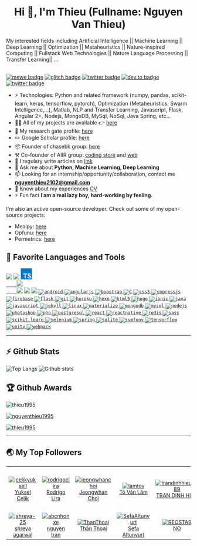 <h1 align="center">Hi 👋, I'm Thieu (Fullname: Nguyen Van Thieu)</h1>
My interested fields including Artificial Intelligence || Machine Learning || Deep Learning || Optimization || Metaheuristics || Nature-inspired Computing || Fullstack Web Technologies || Nature Language Processing || Transfer Learning|| ... <br/> <br/>

[![mewe badge](https://img.shields.io/badge/mewe-thieu1995-%23FF0000?style=flat&logo=mewe)](https://mewe.com/i/thieu1995)
[![glitch badge](https://img.shields.io/badge/facebook-thieu1995-%23FF0000?style=flat&logo=facebook)](https://www.facebook.com/thieu1995)
[![twitter badge](https://img.shields.io/badge/twitter-@nguyenthieu1995-%231FA1F1?style=flat&logo=twitter&logoColor=white)](https://twitter.com/nguyenthieu1995)
[![dev.to badge](https://img.shields.io/badge/linkedin-thieu1995-%230177B5?style=flat&logo=linkedin)](https://www.linkedin.com/in/thieu1995)
[![twitter badge](https://img.shields.io/badge/instagram-@nguyenthieu1995-%23E4415F?style=flat&logo=instagram&logoColor=white)](https://www.instagram.com/nguyenthieu1995)


- ⚡️ Technologies: Python and related framework (numpy, pandas, scikit-learn, keras, tensorflow, pytorch), Optimization (Metaheuristics, Swarm Intelligence,...), Matlab, NLP and Transfer Learning, Javascript, Flask, Angular 2+, Nodejs, MongoDB, MySql, NoSql, Java Spring, etc...
- 👨‍💻 All of my projects are available 👉  [here](https://github.com/thieu1995?tab=repositories)
- 🌱 My research gate profile: [here](https://www.researchgate.net/profile/Thieu_Nguyen6)
- ✏️ Google Scholar profile: [here](https://scholar.google.com/citations?user=nsTbdhgAAAAJ&hl=en)
- 📦 Founder of chasebk group: [here](https://github.com/chasebk)
- ⚒️ Co-founder of AIIR group: [coding store](https://github.com/ai-independent) and [web](https://ai-independent.github.io/)
- 📝 I regulary write articles on [link](https://thieu1995.github.io/)
- 💬 Ask me about **Python, Machine Learning, Deep Learning**
- 📫 Looking for an internship/opportunity/collaboration, contact me **nguyenthieu2102@gmail.com**
- 📄 Know about my experiences [CV](https://ai-independent.github.io/members/thieunguyen5991/cv-pdf.html)
- ⚡ Fun fact **I am a real lazy boy, hard-working by feeling.**


I'm also an active open-source developer. Check out some of my open-source projects:
- Mealpy: [here](https://github.com/thieu1995/mealpy)
- Opfunu: [here](https://github.com/thieu1995/opfunu)
- Permetrics: [here](https://github.com/thieu1995/permetrics)


## :wrench: Favorite Languages and Tools

<a href="https://www.python.org/" target="_blank">
    <code><img height="30" src="https://www.python.org/static/apple-touch-icon-precomposed.png"></code></a>
<a href="https://numpy.org/" target="_blank">
	<code><img height="30" src="https://upload.wikimedia.org/wikipedia/commons/1/1a/NumPy_logo.svg"></code></a>
<a href="https://www.typescriptlang.org/" target="_blank">
    <code><img height="30" src="https://raw.githubusercontent.com/github/explore/master/topics/typescript/typescript.png"></code></a>
<a href="https://www.jetbrains.com/pycharm/" target="_blank"><code>
    <img height="30" src="https://upload.wikimedia.org/wikipedia/commons/a/a1/PyCharm_Logo.svg"></code></a>
<a href="https://keras.io/" target="_blank"><code>
    <img height="30" src="https://upload.wikimedia.org/wikipedia/commons/c/c9/Keras_Logo.jpg"></code></a>
<a href="https://pytorch.org/" target="_blank">
    <code><img height="30" src="https://github.com/pytorch/pytorch/blob/master/docs/source/_static/img/pytorch-logo-dark.svg"></code></a>
<a href="https://www.gnu.org/software/octave/index" target="_blank">
    <code><img height="30" src="https://icons.iconarchive.com/icons/papirus-team/papirus-apps/512/octave-icon.png"></code></a>

<a href="https://developer.android.com" target="_blank">
    <code><img height="30" src="https://devicons.github.io/devicon/devicon.git/icons/android/android-original-wordmark.svg" alt="android"></code>
</a>

<a href="https://angular.io" target="_blank">
    <code><img height="30" src="https://devicons.github.io/devicon/devicon.git/icons/angularjs/angularjs-original.svg" alt="angularjs"></code>
</a>

<a href="https://getbootstrap.com" target="_blank">
    <code><img height="30" src="https://devicons.github.io/devicon/devicon.git/icons/bootstrap/bootstrap-plain.svg" alt="boostrap"></code>
</a>

<a href="https://www.cprogramming.com/" target="_blank">
    <code><img height="30" src="https://devicons.github.io/devicon/devicon.git/icons/c/c-original.svg" alt="C"></code>
</a>

<a href="https://www.w3schools.com/css/" target="_blank">
    <code><img height="30" src="https://devicons.github.io/devicon/devicon.git/icons/css3/css3-original-wordmark.svg" alt="css3"></code>
</a>

<a href="https://expressjs.com" target="_blank">
    <code><img height="30" src="https://devicons.github.io/devicon/devicon.git/icons/express/express-original-wordmark.svg" alt="expressjs"></code>
</a>

<a href="https://firebase.google.com/" target="_blank">
    <code><img height="30" src="https://www.vectorlogo.zone/logos/firebase/firebase-icon.svg" alt="firebase"></code>
</a>

<a href="https://flask.palletsprojects.com/" target="_blank">
    <code><img height="30" src="https://www.vectorlogo.zone/logos/pocoo_flask/pocoo_flask-icon.svg" alt="flask"></code>
</a>

<a href="https://git-scm.com/" target="_blank">
    <code><img height="30" src="https://www.vectorlogo.zone/logos/git-scm/git-scm-icon.svg" alt="git"></code>
</a>

<a href="https://heroku.com" target="_blank">
    <code><img height="30" src="https://www.vectorlogo.zone/logos/heroku/heroku-icon.svg" alt="heroku"></code>
</a>

<a href="hexo.io/" target="_blank">
    <code><img height="30" src="https://www.vectorlogo.zone/logos/hexoio/hexoio-icon.svg" alt="hexo"></code>
</a>

<a href="https://www.w3.org/html/" target="_blank">
    <code><img height="30" src="https://devicons.github.io/devicon/devicon.git/icons/html5/html5-original-wordmark.svg" alt="html5"></code>
</a>

<a href="https://gohugo.io/" target="_blank">
    <code><img height="30" src="https://api.iconify.design/logos-hugo.svg" alt="hugo"></code>
</a>

<a href="https://ionicframework.com" target="_blank">
    <code><img height="30" src="https://upload.wikimedia.org/wikipedia/commons/d/d1/Ionic_Logo.svg" alt="ionic"></code>
</a>

<a href="https://www.java.com" target="_blank">
    <code><img height="30" src="https://devicons.github.io/devicon/devicon.git/icons/java/java-original-wordmark.svg" alt="java"></code>
</a>

<a href="https://developer.mozilla.org/en-US/docs/Web/JavaScript" target="_blank">
    <code><img height="30" src="https://devicons.github.io/devicon/devicon.git/icons/javascript/javascript-original.svg" alt="javascript"></code>
</a>

<a href="https://jekyllrb.com/" target="_blank">
    <code><img height="30" src="https://www.vectorlogo.zone/logos/jekyllrb/jekyllrb-icon.svg" alt="jekyll"></code>
</a>

<a href="https://www.linux.org/" target="_blank">
    <code><img height="30" src="https://devicons.github.io/devicon/devicon.git/icons/linux/linux-original.svg" alt="linux"></code>
</a>

<a href="https://materializecss.com/" target="_blank">
    <code><img height="30" src="https://raw.githubusercontent.com/prplx/svg-logos/5585531d45d294869c4eaab4d7cf2e9c167710a9/svg/materialize.svg" alt="materialize"></code>
</a>

<a href="https://www.mongodb.com/" target="_blank">
    <code><img height="30" src="https://devicons.github.io/devicon/devicon.git/icons/mongodb/mongodb-original-wordmark.svg" alt="mongodb"></code>
</a>

<a href="https://www.mysql.com/" target="_blank">
    <code><img height="30" src="https://devicons.github.io/devicon/devicon.git/icons/mysql/mysql-original-wordmark.svg" alt="mysql"></code>
</a>

<a href="https://nodejs.org" target="_blank">
    <code><img height="30" src="https://devicons.github.io/devicon/devicon.git/icons/nodejs/nodejs-original-wordmark.svg" alt="nodejs"></code>
</a>

<a href="https://www.photoshop.com/en" target="_blank">
    <code><img height="30" src="https://devicons.github.io/devicon/devicon.git/icons/photoshop/photoshop-plain.svg" alt="photoshop"></code>
</a>

<a href="https://www.php.net" target="_blank">
    <code><img height="30" src="https://devicons.github.io/devicon/devicon.git/icons/php/php-original.svg" alt="php"></code>
</a>

<a href="https://www.postgresql.org" target="_blank">
    <code><img height="30" src="https://devicons.github.io/devicon/devicon.git/icons/postgresql/postgresql-original-wordmark.svg" alt="postgresql"></code>
</a>

<a href="https://reactjs.org/" target="_blank">
    <code><img height="30" src="https://devicons.github.io/devicon/devicon.git/icons/react/react-original-wordmark.svg" alt="react"></code>
</a>

<a href="https://reactnative.dev/" target="_blank">
    <code><img height="30" src="https://reactnative.dev/img/header_logo.svg" alt="reactnative"></code>
</a>

<a href="https://redis.io" target="_blank">
    <code><img height="30" src="https://devicons.github.io/devicon/devicon.git/icons/redis/redis-original-wordmark.svg" alt="redis"></code>
</a>

<a href="https://sass-lang.com" target="_blank">
    <code><img height="30" src="https://devicons.github.io/devicon/devicon.git/icons/sass/sass-original.svg" alt="sass"></code>
</a>


<a href="https://scikit-learn.org/" target="_blank">
    <code><img height="30" src="https://upload.wikimedia.org/wikipedia/commons/0/05/Scikit_learn_logo_small.svg" alt="scikit_learn"></code>
</a>

<a href="https://www.selenium.dev" target="_blank">
    <code><img height="30" src="https://raw.githubusercontent.com/detain/svg-logos/780f25886640cef088af994181646db2f6b1a3f8/svg/selenium-logo.svg" alt="selenium"></code>
</a>

<a href="https://spring.io/" target="_blank">
    <code><img height="30" src="https://www.vectorlogo.zone/logos/springio/springio-icon.svg" alt="spring"></code>
</a>


<a href="https://www.sqlite.org/" target="_blank">
    <code><img height="30" src="https://www.vectorlogo.zone/logos/sqlite/sqlite-icon.svg" alt="sqlite"></code>
</a>

<a href="https://symfony.com" target="_blank">
    <code><img height="30" src="https://symfony.com/logos/symfony_black_03.svg" alt="symfony"></code>
</a>

<a href="https://www.tensorflow.org" target="_blank">
    <code><img height="30" src="https://www.vectorlogo.zone/logos/tensorflow/tensorflow-icon.svg" alt="tensorflow"></code>
</a>

<a href="https://unity.com/" target="_blank">
    <code><img height="30" src="https://www.vectorlogo.zone/logos/unity3d/unity3d-icon.svg" alt="unity"></code>
</a>

<a href="https://webpack.js.org" target="_blank">
    <code><img height="30" src="https://devicons.github.io/devicon/devicon.git/icons/webpack/webpack-original.svg" alt="webpack"></code>
</a>


---

## :zap: Github Stats

![Top Langs](https://github-readme-stats.vercel.app/api/top-langs/?username=thieu1995&theme=cobalt&langs_count=10&layout=compact) 
![Github stats](https://github-readme-stats.vercel.app/api?username=thieu1995&theme=calm&show_icons=true&count_private=true)


## :trophy: Github Awards

<p align="left"> <img src="https://komarev.com/ghpvc/?username=thieu1995&label=Profile%20views&color=0e75b6&style=flat" alt="thieu1995" /> </p>
<p align="left"> 
	<a href="https://twitter.com/nguyenthieu1995" target="_blank">
	<img src="https://img.shields.io/twitter/follow/nguyenthieu1995?logo=twitter&style=for-the-badge" alt="nguyenthieu1995" />
	</a> 
</p>
<p align="left"> 
	<a href="https://github.com/ryo-ma/github-profile-trophy">
	<img src="https://github-profile-trophy.vercel.app/?username=thieu1995&theme=chalk&margin-w=15" alt="thieu1995" />
	</a> 
</p>
 

---

## :earth_asia: My Top Followers

<!--START_SECTION:top-followers-->
<table>
  <tr>
    <td align="center">
      <a href="https://github.com/celikyuksell">
        <img src="https://avatars2.githubusercontent.com/u/10351936" width="100px;" alt="celikyuksell"/>
      </a>
      <br />
      <a href="https://github.com/celikyuksell">Yuksel Celik</a>
    </td>
    <td align="center">
      <a href="https://github.com/rodrigoclira">
        <img src="https://avatars2.githubusercontent.com/u/276077" width="100px;" alt="rodrigoclira"/>
      </a>
      <br />
      <a href="https://github.com/rodrigoclira">Rodrigo Lira</a>
    </td>
    <td align="center">
      <a href="https://github.com/jeongwhanchoi">
        <img src="https://avatars2.githubusercontent.com/u/29731173" width="100px;" alt="jeongwhanchoi"/>
      </a>
      <br />
      <a href="https://github.com/jeongwhanchoi">Jeongwhan Choi</a>
    </td>
    <td align="center">
      <a href="https://github.com/lamtov">
        <img src="https://avatars2.githubusercontent.com/u/22026367" width="100px;" alt="lamtov"/>
      </a>
      <br />
      <a href="https://github.com/lamtov">Tô Văn Lâm</a>
    </td>
    <td align="center">
      <a href="https://github.com/trandinhhieu1989">
        <img src="https://avatars2.githubusercontent.com/u/18136249" width="100px;" alt="trandinhhieu1989"/>
      </a>
      <br />
      <a href="https://github.com/trandinhhieu1989">TRAN DINH HIEU</a>
    </td>
    <td align="center">
      <a href="https://github.com/ZaidUsm">
        <img src="https://avatars2.githubusercontent.com/u/10948900" width="100px;" alt="ZaidUsm"/>
      </a>
      <br />
      <a href="https://github.com/ZaidUsm">Zaid Alyasseri</a>
    </td>
    <td align="center">
      <a href="https://github.com/NTLresearch">
        <img src="https://avatars2.githubusercontent.com/u/40391161" width="100px;" alt="NTLresearch"/>
      </a>
      <br />
      <a href="https://github.com/NTLresearch">Official github of NTL research group</a>
    </td>
  </tr>
  <tr>
    <td align="center">
      <a href="https://github.com/shreya-25">
        <img src="https://avatars2.githubusercontent.com/u/46867165" width="100px;" alt="shreya-25"/>
      </a>
      <br />
      <a href="https://github.com/shreya-25">shreya agarwal</a>
    </td>
    <td align="center">
      <a href="https://github.com/abcnhonxe">
        <img src="https://avatars2.githubusercontent.com/u/7812131" width="100px;" alt="abcnhonxe"/>
      </a>
      <br />
      <a href="https://github.com/abcnhonxe">nguyen tran</a>
    </td>
    <td align="center">
      <a href="https://github.com/ThanThoai">
        <img src="https://avatars2.githubusercontent.com/u/32336879" width="100px;" alt="ThanThoai"/>
      </a>
      <br />
      <a href="https://github.com/ThanThoai">Thần Thoại</a>
    </td>
    <td align="center">
      <a href="https://github.com/SefaAltunyurt">
        <img src="https://avatars2.githubusercontent.com/u/32333459" width="100px;" alt="SefaAltunyurt"/>
      </a>
      <br />
      <a href="https://github.com/SefaAltunyurt">Sefa Altunyurt</a>
    </td>
    <td align="center">
      <a href="https://github.com/REOSTA9">
        <img src="https://avatars2.githubusercontent.com/u/32418099" width="100px;" alt="REOSTA9"/>
      </a>
      <br />
      <a href="https://github.com/REOSTA9">NO</a>
    </td>
    <td align="center">
      <a href="https://github.com/lscoelho">
        <img src="https://avatars2.githubusercontent.com/u/25365350" width="100px;" alt="lscoelho"/>
      </a>
      <br />
      <a href="https://github.com/lscoelho">Leandro Coelho</a>
    </td>
    <td align="center">
      <a href="https://github.com/giangzuzana">
        <img src="https://avatars2.githubusercontent.com/u/8191974" width="100px;" alt="giangzuzana"/>
      </a>
      <br />
      <a href="https://github.com/giangzuzana">giangzuzana</a>
    </td>
  </tr>
</table>
<!--END_SECTION:top-followers-->




